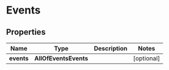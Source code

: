# Events

## Properties
Name | Type | Description | Notes
------------ | ------------- | ------------- | -------------
**events** | **AllOfEventsEvents** |  |  [optional]
